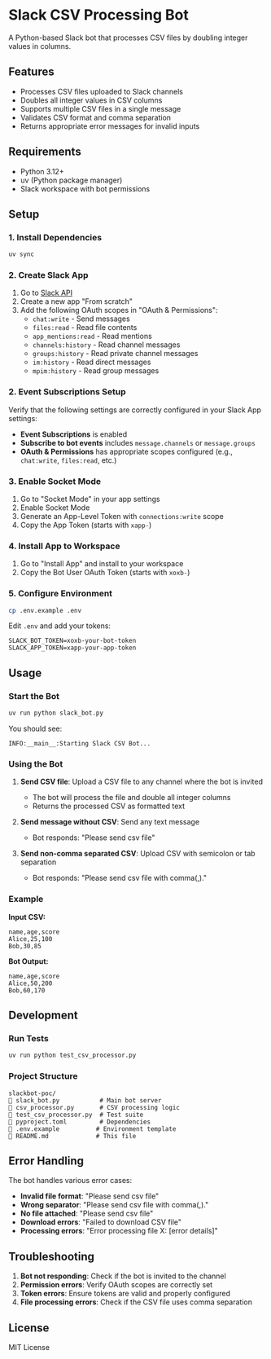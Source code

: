 # Slack CSV Processing Bot

A Python-based Slack bot that processes CSV files by doubling integer values in columns.

## Features

- Processes CSV files uploaded to Slack channels
- Doubles all integer values in CSV columns
- Supports multiple CSV files in a single message
- Validates CSV format and comma separation
- Returns appropriate error messages for invalid inputs

## Requirements

- Python 3.12+
- uv (Python package manager)
- Slack workspace with bot permissions

## Setup

### 1. Install Dependencies

```bash
uv sync
```

### 2. Create Slack App

1. Go to [Slack API](https://api.slack.com/apps)
2. Create a new app "From scratch"
3. Add the following OAuth scopes in "OAuth & Permissions":
   - `chat:write` - Send messages
   - `files:read` - Read file contents
   - `app_mentions:read` - Read mentions
   - `channels:history` - Read channel messages
   - `groups:history` - Read private channel messages
   - `im:history` - Read direct messages
   - `mpim:history` - Read group messages

### 2. Event Subscriptions Setup

Verify that the following settings are correctly configured in your Slack App settings:

- **Event Subscriptions** is enabled
- **Subscribe to bot events** includes `message.channels` or `message.groups`
- **OAuth & Permissions** has appropriate scopes configured (e.g., `chat:write`, `files:read`, etc.)

### 3. Enable Socket Mode

1. Go to "Socket Mode" in your app settings
2. Enable Socket Mode
3. Generate an App-Level Token with `connections:write` scope
4. Copy the App Token (starts with `xapp-`)

### 4. Install App to Workspace

1. Go to "Install App" and install to your workspace
2. Copy the Bot User OAuth Token (starts with `xoxb-`)

### 5. Configure Environment

```bash
cp .env.example .env
```

Edit `.env` and add your tokens:

```env
SLACK_BOT_TOKEN=xoxb-your-bot-token
SLACK_APP_TOKEN=xapp-your-app-token
```

## Usage

### Start the Bot

```bash
uv run python slack_bot.py
```

You should see:
```
INFO:__main__:Starting Slack CSV Bot...
```

### Using the Bot

1. **Send CSV file**: Upload a CSV file to any channel where the bot is invited
   - The bot will process the file and double all integer columns
   - Returns the processed CSV as formatted text

2. **Send message without CSV**: Send any text message
   - Bot responds: "Please send csv file"

3. **Send non-comma separated CSV**: Upload CSV with semicolon or tab separation
   - Bot responds: "Please send csv file with comma(,)."

### Example

**Input CSV:**
```csv
name,age,score
Alice,25,100
Bob,30,85
```

**Bot Output:**
```csv
name,age,score
Alice,50,200
Bob,60,170
```

## Development

### Run Tests

```bash
uv run python test_csv_processor.py
```

### Project Structure

```
slackbot-poc/
   slack_bot.py           # Main bot server
   csv_processor.py       # CSV processing logic
   test_csv_processor.py  # Test suite
   pyproject.toml         # Dependencies
   .env.example          # Environment template
   README.md             # This file
```

## Error Handling

The bot handles various error cases:

- **Invalid file format**: "Please send csv file"
- **Wrong separator**: "Please send csv file with comma(,)."
- **No file attached**: "Please send csv file"
- **Download errors**: "Failed to download CSV file"
- **Processing errors**: "Error processing file X: [error details]"

## Troubleshooting

1. **Bot not responding**: Check if the bot is invited to the channel
2. **Permission errors**: Verify OAuth scopes are correctly set
3. **Token errors**: Ensure tokens are valid and properly configured
4. **File processing errors**: Check if the CSV file uses comma separation

## License

MIT License